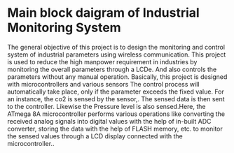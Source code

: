 
# Main block daigram of Industrial Monitoring System
The general objective of this project is to design the monitoring and control system of industrial parameters using wireless communication. This project is used to reduce the high manpower requirement in industries by monitoring the overall parameters through a LCDe. And also controls the parameters without any manual operation. Basically, this project is designed with microcontrollers and various sensors The control process will automatically take place, only if the parameter exceeds the fixed value. For an instance, the co2 is sensed by the sensor,. The sensed data is then sent to the controller.  Likewise the Pressure level is also sensed.Here, the ATmega 8A microcontroller performs various operations like converting the received analog signals into digital values with the help of in-built ADC converter, storing the data with the help of FLASH memory, etc. to monitor the sensed values through a LCD display connected with the microcontroller..
